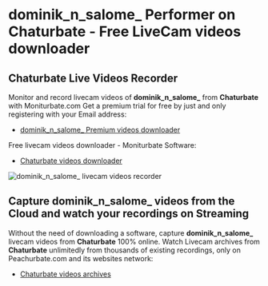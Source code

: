 # dominik_n_salome_ Performer on Chaturbate - Free LiveCam videos downloader

## Chaturbate Live Videos Recorder

Monitor and record livecam videos of **dominik_n_salome_** from **Chaturbate** with Moniturbate.com
Get a premium trial for free by just and only registering with your Email address:
* [dominik_n_salome_ Premium videos downloader](https://moniturbate.com/request-demo-licence-key.html)

Free livecam videos downloader - Moniturbate Software:
* [Chaturbate videos downloader](https://moniturbate.com/moniturbate-download-software.html)

![dominik_n_salome_ livecam videos recorder](https://peachurnet.com/templates/moniturbate-software.png)


## Capture dominik_n_salome_ videos from the Cloud and watch your recordings on Streaming

Without the need of downloading a software, capture **dominik_n_salome_** livecam videos from **Chaturbate** 100% online.
Watch Livecam archives from **Chaturbate** unlimitedly from thousands of existing recordings, only on Peachurbate.com and its websites network:
* [Chaturbate videos archives](https://peachurnet.com/)